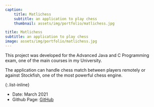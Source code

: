 ```yaml
---
caption:
    title: Matlichess
    subtitle: an application to play chess
    thumbnail: assets/img/portfolio/matlichess.jpg

title: Matlichess
subtitle: an application to play chess
image: assets/img/portfolio/matlichess.jpg
---
```


This project was developed for the Advanced Java and C Programming exam, one of the main courses in my University.

The application can handle chess match between players remotely or against Stockfish, one of the most powerful chess engine.


{:.list-inline}
- Date: March 2021
- Github Page: [GitHub](https://github.com/Matlice/matlichess)
